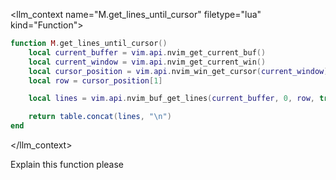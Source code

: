 <llm_context name="M.get_lines_until_cursor" filetype="lua" kind="Function">
```lua
function M.get_lines_until_cursor()
	local current_buffer = vim.api.nvim_get_current_buf()
	local current_window = vim.api.nvim_get_current_win()
	local cursor_position = vim.api.nvim_win_get_cursor(current_window)
	local row = cursor_position[1]

	local lines = vim.api.nvim_buf_get_lines(current_buffer, 0, row, true)

	return table.concat(lines, "\n")
end
```
</llm_context>

Explain this function please



